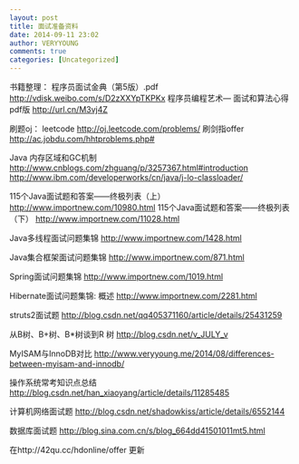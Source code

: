 ```yaml
---
layout: post
title: 面试准备资料
date: 2014-09-11 23:02
author: VERYYOUNG
comments: true
categories: [Uncategorized]
---
```

书籍整理：
程序员面试金典（第5版）.pdf  http://vdisk.weibo.com/s/D2zXXYpTKPKx
程序员编程艺术— 面试和算法心得pdf版 http://url.cn/M3vj4Z

刷题oj：
leetcode  http://oj.leetcode.com/problems/
刷剑指offer  http://ac.jobdu.com/hhtproblems.php#


Java 内存区域和GC机制
http://www.cnblogs.com/zhguang/p/3257367.html#introduction
http://www.ibm.com/developerworks/cn/java/j-lo-classloader/

115个Java面试题和答案——终极列表（上）
http://www.importnew.com/10980.html
115个Java面试题和答案——终极列表（下）
http://www.importnew.com/11028.html

Java多线程面试问题集锦
http://www.importnew.com/1428.html

Java集合框架面试问题集锦
http://www.importnew.com/871.html

Spring面试问题集锦 
http://www.importnew.com/1019.html

Hibernate面试问题集锦: 概述
http://www.importnew.com/2281.html

struts2面试题
http://blog.csdn.net/qq405371160/article/details/25431259

从B树、B+树、B*树谈到R 树
http://blog.csdn.net/v_JULY_v 

MyISAM与InnoDB对比
http://www.veryyoung.me/2014/08/differences-between-myisam-and-innodb/

操作系统常考知识点总结
http://blog.csdn.net/han_xiaoyang/article/details/11285485

计算机网络面试题
http://blog.csdn.net/shadowkiss/article/details/6552144

数据库面试题
http://blog.sina.com.cn/s/blog_664dd41501011mt5.html



在http://42qu.cc/hdonline/offer 更新

